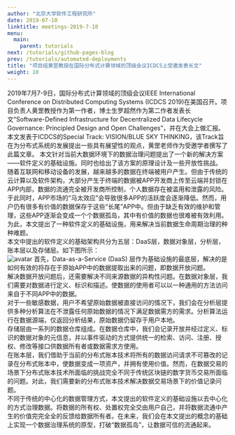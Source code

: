 ```yaml
---
author: "北京大学软件工程研究所"
date: 2019-07-10
linktitle: meetings-2019-7-10
menu:
  main:
    parent: tutorials
next: /tutorials/github-pages-blog
prev: /tutorials/automated-deployments
title: "项目组黄罡教授在国际分布式计算领域的顶级会议ICDCS上受邀发表长文"
weight: 10
---
```

2019年7月7-9日，国际分布式计算领域的顶级会议IEEE International Conference on Distributed Computing Systems (ICDCS 2019)在美国召开。项目负责人黄罡教授作为第一作者，博士生罗超然作为第二作者发表长文“Software-Defined Infrastructure for Decentralized Data Lifecycle Governance: Principled Design and Open Challenges”，并在大会上做汇报。本文发表于ICDCS的Special Track: VISION/BLUE SKY THINKING，该Track旨在为分布式系统的发展提出一些具有展望性的观点，黄罡老师作为受邀学者撰写了此篇文章。<!--more-->
本文针对当前大数据环境下的数据治理问题提出了一个新的解决方案——软件定义的基础设施。同时也给出了该方案的原理设计及一些开放性挑战。</br>
随着互联网和移动设备的发展，越来越多的数据在终端被用户产生。但由于传统的云计算以及软件架构，大部分产生于终端的数据被APP开发商上传至云端并封锁在APP内部，数据的流通完全被开发商所控制，个人数据存在被滥用和泄露的风险。于此同时，APP市场的“马太效应”会导致很多APP的活跃度会逐渐降低。然而，用户仍有很多有价值的数据保存于这些“长尾”APP中。但由于缺乏有效的维护和管理，这些APP逐渐会变成一个个数据孤岛，其中有价值的数据也很难被有效利用。</br>
为此，本文提出了一种软件定义的基础设施，用来解决当前数据生命周期治理的种种难题。</br>
本文中提出的软件定义的基础架构共分为五层：DaaS层，数据对象层，分析层，账本层以及存储层。如下图所示：</br>
![avatar](http://cdn.njuics.cn/img/2018yfb1004800.cn/2019-7-10/report.png)
首先，Data-as-a-Service (DaaS) 层作为基础设施的最底层，解决的是如何有效的将存在于原始APP中的数据提取出来的问题，即数据开放问题。</br>
解决数据开放问题后，还需要解决不同来源数据的异构性问题。在数据对象层，我们需要对数据进行定义、标识和描述。使数据的使用者可以以一种通用的方法访问来自于不同APP中的数据。</br>
对于一些敏感数据，用户不希望原始数据被直接访问的情况下，我们会在分析层提供多种分析算法在不泄露任何原始数据的情况下满足数据需方的需求。分析算法运行在数据源端，仅返回分析结果，原始数据仍留存于用户本地。</br>
存储层由一系列的数据仓库组成。在数据仓库中，我们会记录开放并经过定义、标识的数据对象的元信息，并以事件驱动的方式提供统一的检索、访问、注册、授权、修改等接口供数据所有者或数据需求方使用。</br>
在账本层，我们借助于当前的分布式账本技术将所有的数据访问请求不可篡改的记录在分布式账本中，使数据变成一项资产，并拥有使用价值。然而，在数据交易的场景下分布式账本技术所面临的挑战完全不同于传统区块链的数字货币交易所面临的问题。对此，我们需要新的分布式账本技术解决数据交易场景下的价值记录问题。</br>
不同于传统的中心化的数据管理方式，本文提出的软件定义的基础设施以去中心化的方式治理数据。将数据的所有权、处置权完全交由用户自己，并将数据流通中产生的价值完完全全的反馈给数据所有者。在未来，我们会在本文提出的概念的基础上实现一个数据治理系统的原型，打破“数据孤岛”，让数据可信的流通起来。

